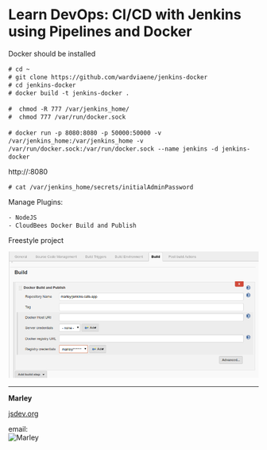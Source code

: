 # Learn DevOps: CI/CD with Jenkins using Pipelines and Docker

Docker should be installed

    # cd ~
    # git clone https://github.com/wardviaene/jenkins-docker
    # cd jenkins-docker
    # docker build -t jenkins-docker .

    #  chmod -R 777 /var/jenkins_home/
    #  chmod 777 /var/run/docker.sock

    # docker run -p 8080:8080 -p 50000:50000 -v /var/jenkins_home:/var/jenkins_home -v /var/run/docker.sock:/var/run/docker.sock --name jenkins -d jenkins-docker


http://<host>:8080
    
    # cat /var/jenkins_home/secrets/initialAdminPassword


Manage Plugins:

    - NodeJS
    - CloudBees Docker Build and Publish



Freestyle project

![Jenkins](/img/pic1.png "Jenkins")

___

**Marley**

<a href="https://jsdev.org">jsdev.org</a>

email:  
![Marley](http://img.fotografii.org/a3333333mail.gif "Marley")
